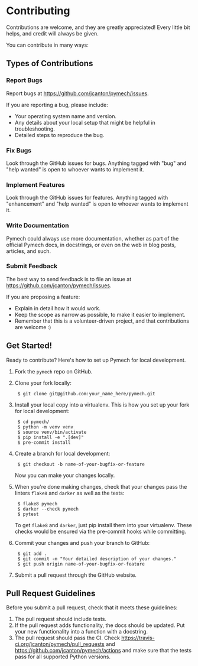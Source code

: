 # Contributing

Contributions are welcome, and they are greatly appreciated! Every
little bit helps, and credit will always be given.

You can contribute in many ways:

## Types of Contributions

### Report Bugs

Report bugs at https://github.com/jcanton/pymech/issues.

If you are reporting a bug, please include:

  - Your operating system name and version.
  - Any details about your local setup that might be helpful in
    troubleshooting.
  - Detailed steps to reproduce the bug.

### Fix Bugs

Look through the GitHub issues for bugs. Anything tagged with "bug" and
"help wanted" is open to whoever wants to implement it.

### Implement Features

Look through the GitHub issues for features. Anything tagged with
"enhancement" and "help wanted" is open to whoever wants to implement
it.

### Write Documentation

Pymech could always use more documentation,
whether as part of the official Pymech docs,
in docstrings, or even on the web in blog posts, articles, and such.

### Submit Feedback

The best way to send feedback is to file an issue at
https://github.com/jcanton/pymech/issues.

If you are proposing a feature:

  - Explain in detail how it would work.
  - Keep the scope as narrow as possible, to make it easier to
    implement.
  - Remember that this is a volunteer-driven project, and that
    contributions are welcome :)

## Get Started!

Ready to contribute? Here's how to set up Pymech for local development.

1. Fork the `pymech` repo on GitHub.
2. Clone your fork locally:

        $ git clone git@github.com:your_name_here/pymech.git

3. Install your local copy into a virtualenv. This is how you set up your fork for local development:

        $ cd pymech/
        $ python -m venv venv
        $ source venv/bin/activate
        $ pip install -e ".[dev]"
        $ pre-commit install

4. Create a branch for local development:

        $ git checkout -b name-of-your-bugfix-or-feature

    Now you can make your changes locally.

5. When you're done making changes, check that your changes pass the linters
   `flake8` and `darker` as well as the tests:

        $ flake8 pymech
        $ darker --check pymech
        $ pytest

    To get `flake8` and `darker`, just pip install them into your virtualenv.
    These checks would be ensured via the pre-commit hooks while committing.

6. Commit your changes and push your branch to GitHub:

        $ git add .
        $ git commit -m "Your detailed description of your changes."
        $ git push origin name-of-your-bugfix-or-feature

7.  Submit a pull request through the GitHub website.

## Pull Request Guidelines

Before you submit a pull request, check that it meets these guidelines:

1. The pull request should include tests.
2. If the pull request adds functionality, the docs should be updated. Put
   your new functionality into a function with a docstring.
3. The pull request should pass the CI. Check
   https://travis-ci.org/jcanton/pymech/pull_requests and
   https://github.com/jcanton/pymech/actions
   and make sure that the tests pass for all supported Python versions.
